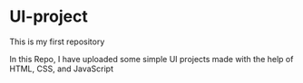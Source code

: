 # UI-project
This is my first repository

In this Repo, I have uploaded some simple UI projects made with the help of HTML, CSS, and JavaScript

